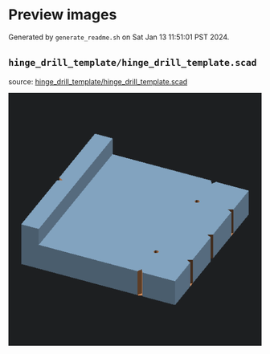 # Preview images

Generated by `generate_readme.sh` on Sat Jan 13 11:51:01 PST 2024.

## `hinge_drill_template/hinge_drill_template.scad`

source: [hinge_drill_template/hinge_drill_template.scad](hinge_drill_template/hinge_drill_template.scad)

![hinge_drill_template](images/hinge_drill_template.png "hinge_drill_template")

